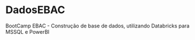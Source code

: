 # DadosEBAC
BootCamp EBAC - Construção de base de dados, utilizando Databricks para MSSQL e PowerBI



